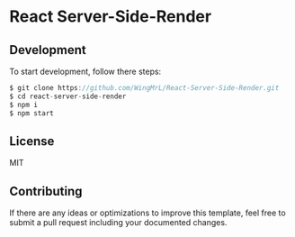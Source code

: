# React Server-Side-Render

## Development
To start development, follow there steps:
```javascript
$ git clone https://github.com/WingMrL/React-Server-Side-Render.git
$ cd react-server-side-render
$ npm i 
$ npm start
```

## License
MIT

## Contributing
If there are any ideas or optimizations to improve this template, feel free to submit a pull request including your documented changes.